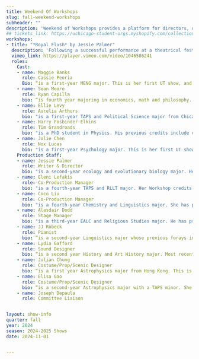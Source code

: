 ```yaml
---
title: Weekend Of Workshops
slug: fall-weekend-workshops
subheader: ""
description: 'Weekend of Workshops provides a platform for directors, devisers, and performers to hone and delve into their craft. This winter, audiences will experience a blend of new and familiar pieces, both devised and revised. The Weekend of Workshops is dedicated to pushing the boundaries of artistic expression for every participant in this intimate space.'
## tickets_link: https://uchicago-student-orgs.myshopify.com/collections/university-theatre-ut/products/weekend-of-workshops
workshops:
- title: "*Royal Flush* by Jessie Palmer"
  description: 'Following a successful performance at a theatrical festival, writer/director Cassie and the small company of her musical The White Cat, consisting of actors and designers Nox, Tim, Ryan, and Aurelia, set out to produce their show, a medieval fairytale love story. As relationships naturally ebb and flow and things fall through, our frazzled protagonist is forced to reckon with who she is, ultimately coming to the realization she is asexual and aromantic and not interested in putting on the same stock standard show she’s attempting to emulate.'
  vimeo_link: https://player.vimeo.com/video/1046586241
  roles:
    Cast:
    - name: Maggie Banks
      role: Cassie Peoria
      Bio: “is a first-year MENG major. This is her first UT show, and she's feeling pretty skibidi about it! Past credits include A Tale of Two Cities (a door). Her favorite card is the ace of clubs.“
    - name: Sean Moore
      role: Ryan Capilla
      bio: “is fourth year majoring in economics, math and philosophy. In UT he has experience with Theater[24] (Writer, Actor), and has performed in The Play that Goes Wrong (Jonathan). This is his first time performing in a musical since high school and hopes you have as much fun watching the show as the cast has performing it.”
    - name: Ellie Levy
      role: Aurelia Arthurs
      bio: "is a first-year TAPS and Political Science major from Chicago. This is her first UT credit but she has been acting in plays and musicals for almost a decade. Her favorite card in a deck is the queen of hearts."
    - name: Harry Fosbinder-Elkins
      role: Tim Grandroads
      bio: "is a PhD student in Physics. His previous credits include college productions of Jesus Christ Superstar (Jesus) and A Little Night Music (Fredrik Egerman), and a number of operas including Verdi's Attila and Pizzetti's Assassinio nella Cattedrale with the Opera Festival of Chicago. He has two cats, though neither of them are royalty."
    - name: Jolie Chen
      role: Nox Lucas
      bio: "is a first-year Psychology major. This is her first UT show! Her favorite card in a deck is the ace of spades. "
    Production Staff:
    - name: Jessie Palmer
      role: Writer & Director
      bio: "is a second-year ecology and evolutionary biology major. Her theatrical career previously peaked in high school playing the Cat in the Hat in Seussical, so she’s thrilled to have a new crowning achievement in Royal Flush. Here’s a behind-the-scenes tidbit as a reward for reading the program: the characters’ names all come from various jellyfish species (the upside-down jelly Cassiopea andromeda, the big red jelly Tiburonia granrojo, the moon jelly Aurelia aurita, the lion’s mane jelly Cyanea capillata, and the mauve stinger Pelagia noctiluca). Jessie loves jellyfish and has never once claimed to be cool."
    - name: Eleni Lefakis
      role: Co-Production Manager
      bio: "is a fourth-year TAPS and RLLT major. Her Workshop credits are The Heirs (Costume Designer), Ah Wing and The Automaton Eagle (Assistant Stage Manager), Strings Attached: In Concert (Production Manager), Cassandra (Production Manager), Paper Wasters (Production Manager), and The Song of Circles (Production Manager). She also has 14 UT MainStage credits and is currently working on Much Ado About Nothing (Director/Co-Dramaturg). She wishes everyone on this show but especially Jessie and Alasdair a very happy post-show doing nothing period!"
    - name: Coco Liu
      role: Co-Production Manager
      bio: "is a fourth-year Chemistry and Linguistics major. She has previously worked on Strings Attached (Co-Stage Manager), The Taming of the Shrew (Production Manager), and is also on Much Ado About Nothing (Production Manager) this quarter. She's coming up on her fourth year in UT and unfortunately still has no fun fact to share. "
    - name: Alasdair Dodd 
      role: Stage Manager
      bio: "is a third-year EALC and Religious Studies major. He has previously worked on Falsettos (Lighting Designer), A Midsummer Night's Dream (Stage Manager), and is currently on The Arsonists (Lighting Designer). He doesn't know how to play poker or what exactly a Royal Flush is, but has watched Casino Royale at least six times, so could probably manage a hand or two."
    - name: JJ Robeck
      role: Pianist
      bio: ”is a second-year Linguistics major whose previous forays into musical theater have only been in the orchestra pit as a keyboardist and cellist. Aside from a brief stint as a designer for theater 24 earlier this year, this is JJ’s first UT production! He also plays percussion in the University Wind Ensemble and Percussion Ensemble. You’ll have to ask him later what his fun fact is, as right about now his spirit of curiosity and whimsy has been stifled by spending too much time in the Reg. (Spoiler, the fun fact may or may not have something to do with Norwegian phonology.)”
    - name: Lydia Gafford
      role: Sound Designer
      bio: “is a second year History and Art History major. Most recently, she's worked in Houston at 4th Wall Theater on Romeo and Juliet (Lighting Designer) and at AD Players on Ester (Lighting Assistant). She would list more credits, but she might drop off the grid soon and she doesn't want to make it too easy to find her. “
    - name: Julian Chung
      role: Costume/Prop/Scenic Designer
      bio: “is a first year Astrophysics major from Hong Kong. This is his first time working with UT, and first time entering the exciting world of sound, having had prior experience in lighting. One of his greatest achievements was once winning by 'Thirteen Orphans' in mahjong - the equivalent of a Royal Flush!”
    - name: Elisa Gao
      role: Costume/Prop/Scenic Designer
      bio: “is a second-year Astrophysics major with a TAPS minor. She first entered the costume shop as an Assistant Costume Designer for the residents of Falsettoland (Falsettos). She knows that the Duchess of York and Lord Mayor of London must be so proud to see her returning to the FXK Theatre without needing to scream at her violent son, Richard III, again. Additionally, she is a costume coordinator for UBallet and a Quasimodo at the Rockefeller Chapel, whose goal is to ring as little atonal music as possible.”
    - name: Joseph Depaula
      role: Committee Liaison


layout: show-info 
quarter: fall
year: 2024
season: 2024-2025 Shows
date: 2024-11-01


---
```


